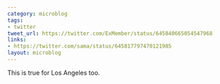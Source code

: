 ```yaml
---
category: microblog
tags:
- twitter
tweet_url: https://twitter.com/ExMember/status/645840665054547968
links:
- https://twitter.com/sama/status/645817797470121985
layout: microblog
---
```

This is true for Los Angeles too.
